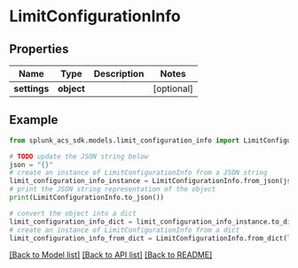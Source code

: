 # LimitConfigurationInfo


## Properties

Name | Type | Description | Notes
------------ | ------------- | ------------- | -------------
**settings** | **object** |  | [optional] 

## Example

```python
from splunk_acs_sdk.models.limit_configuration_info import LimitConfigurationInfo

# TODO update the JSON string below
json = "{}"
# create an instance of LimitConfigurationInfo from a JSON string
limit_configuration_info_instance = LimitConfigurationInfo.from_json(json)
# print the JSON string representation of the object
print(LimitConfigurationInfo.to_json())

# convert the object into a dict
limit_configuration_info_dict = limit_configuration_info_instance.to_dict()
# create an instance of LimitConfigurationInfo from a dict
limit_configuration_info_from_dict = LimitConfigurationInfo.from_dict(limit_configuration_info_dict)
```
[[Back to Model list]](../README.md#documentation-for-models) [[Back to API list]](../README.md#documentation-for-api-endpoints) [[Back to README]](../README.md)


